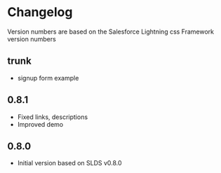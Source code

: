 # Changelog

Version numbers are based on the Salesforce Lightning css Framework version numbers

## trunk

- signup form example

## 0.8.1

- Fixed links, descriptions
- Improved demo

## 0.8.0

- Initial version based on SLDS v0.8.0


